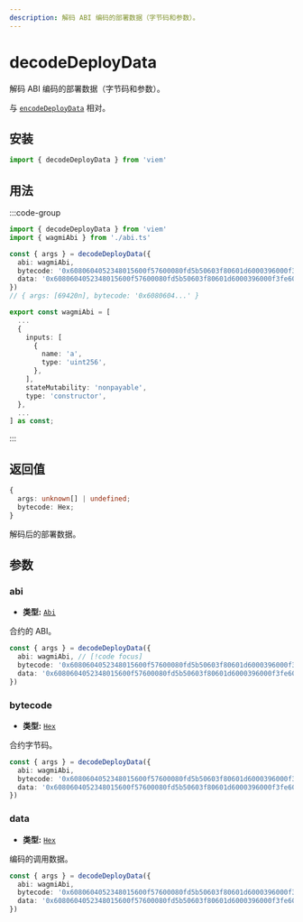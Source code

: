 ```yaml
---
description: 解码 ABI 编码的部署数据（字节码和参数）。
---
```


# decodeDeployData

解码 ABI 编码的部署数据（字节码和参数）。

与 [`encodeDeployData`](/docs/contract/encodeDeployData) 相对。

## 安装

```ts
import { decodeDeployData } from 'viem'
```

## 用法

:::code-group

```ts [example.ts]
import { decodeDeployData } from 'viem'
import { wagmiAbi } from './abi.ts'

const { args } = decodeDeployData({
  abi: wagmiAbi,
  bytecode: '0x6080604052348015600f57600080fd5b50603f80601d6000396000f3fe6080604052600080fdfea2646970667358221220116554d4ba29ee08da9e97dc54ff9a2a65d67a648140d616fc225a25ff08c86364736f6c63430008070033',
  data: '0x6080604052348015600f57600080fd5b50603f80601d6000396000f3fe6080604052600080fdfea2646970667358221220116554d4ba29ee08da9e97dc54ff9a2a65d67a648140d616fc225a25ff08c86364736f6c634300080700330000000000000000000000000000000000000000000000000000000000010f2c'
})
// { args: [69420n], bytecode: '0x6080604...' }
```

```ts [abi.ts]
export const wagmiAbi = [
  ...
  {
    inputs: [
      {
        name: 'a',
        type: 'uint256',
      },
    ],
    stateMutability: 'nonpayable',
    type: 'constructor',
  },
  ...
] as const;
```

:::

## 返回值

```ts
{
  args: unknown[] | undefined;
  bytecode: Hex;
}
```

解码后的部署数据。

## 参数

### abi

- **类型:** [`Abi`](/docs/glossary/types#abi)

合约的 ABI。

```ts
const { args } = decodeDeployData({
  abi: wagmiAbi, // [!code focus]
  bytecode: '0x6080604052348015600f57600080fd5b50603f80601d6000396000f3fe6080604052600080fdfea2646970667358221220116554d4ba29ee08da9e97dc54ff9a2a65d67a648140d616fc225a25ff08c86364736f6c63430008070033',
  data: '0x6080604052348015600f57600080fd5b50603f80601d6000396000f3fe6080604052600080fdfea2646970667358221220116554d4ba29ee08da9e97dc54ff9a2a65d67a648140d616fc225a25ff08c86364736f6c634300080700330000000000000000000000000000000000000000000000000000000000010f2c'
})
```

### bytecode

- **类型:** [`Hex`](/docs/glossary/types#hex)

合约字节码。

```ts
const { args } = decodeDeployData({
  abi: wagmiAbi,
  bytecode: '0x6080604052348015600f57600080fd5b50603f80601d6000396000f3fe6080604052600080fdfea2646970667358221220116554d4ba29ee08da9e97dc54ff9a2a65d67a648140d616fc225a25ff08c86364736f6c63430008070033', // [!code focus]
  data: '0x6080604052348015600f57600080fd5b50603f80601d6000396000f3fe6080604052600080fdfea2646970667358221220116554d4ba29ee08da9e97dc54ff9a2a65d67a648140d616fc225a25ff08c86364736f6c634300080700330000000000000000000000000000000000000000000000000000000000010f2c'
})
```

### data

- **类型:** [`Hex`](/docs/glossary/types#hex)

编码的调用数据。

```ts
const { args } = decodeDeployData({
  abi: wagmiAbi,
  bytecode: '0x6080604052348015600f57600080fd5b50603f80601d6000396000f3fe6080604052600080fdfea2646970667358221220116554d4ba29ee08da9e97dc54ff9a2a65d67a648140d616fc225a25ff08c86364736f6c63430008070033',
  data: '0x6080604052348015600f57600080fd5b50603f80601d6000396000f3fe6080604052600080fdfea2646970667358221220116554d4ba29ee08da9e97dc54ff9a2a65d67a648140d616fc225a25ff08c86364736f6c634300080700330000000000000000000000000000000000000000000000000000000000010f2c' // [!code focus]
})
```